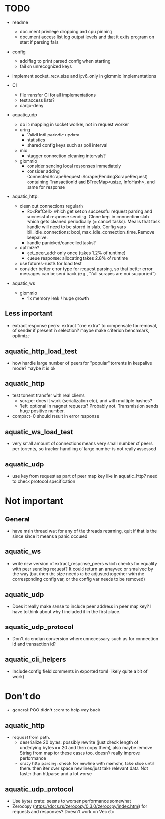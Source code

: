 # TODO

* readme
  * document privilege dropping and cpu pinning
  * document access list log output levels and that it exits program
    on start if parsing fails

* config
  * add flag to print parsed config when starting
  * fail on unrecognized keys

* implement socket_recv_size and ipv6_only in glommio implementations

* CI
  * file transfer CI for all implementations
  * test access lists?
  * cargo-deny

* aquatic_udp
  * do ip mapping in socket worker, not in request worker
  * uring
    * ValidUntil periodic update
    * statistics
    * shared config keys such as poll interval
  * mio
    * stagger connection cleaning intervals?
  * glommio
    * consider sending local responses immediately
    * consider adding ConnectedScrapeRequest::Scrape(PendingScrapeRequest)
      containing TransactionId and BTreeMap<usize, InfoHash>, and same for
      response

* aquatic_http:
  * clean out connections regularly
    * Rc<RefCell<ValidUntil>> which get set on successful request parsing and
      successful response sending. Clone kept in connection slab which gets cleaned
      periodically (= cancel tasks). Means that task handle will need to be stored in slab.
      Config vars kill_idle_connections: bool, max_idle_connection_time. Remove keepalive.
    * handle panicked/cancelled tasks?
  * optimize?
    * get_peer_addr only once (takes 1.2% of runtime)
    * queue response: allocating takes 2.8% of runtime
  * use futures-rustls for load test
  * consider better error type for request parsing, so that better error
    messages can be sent back (e.g., "full scrapes are not supported")

* aquatic_ws
  * glommio
    * fix memory leak / huge growth

## Less important

* extract response peers: extract "one extra" to compensate for removal,
  of sender if present in selection? maybe make criterion benchmark,
  optimize

## aquatic_http_load_test
* how handle large number of peers for "popular" torrents in keepalive mode?
  maybe it is ok

## aquatic_http
* test torrent transfer with real clients
  * scrape: does it work (serialization etc), and with multiple hashes?
  * 'left' optional in magnet requests? Probably not. Transmission sends huge
    positive number.
* compact=0 should result in error response

## aquatic_ws_load_test
* very small amount of connections means very small number of peers per
  torrents, so tracker handling of large number is not really assessed

## aquatic_udp
* use key from request as part of peer map key like in aquatic_http? need to
  check protocol specification

# Not important

## General
* have main thread wait for any of the threads returning, quit
  if that is the since since it means a panic occured

## aquatic_ws
* write new version of extract_response_peers which checks for equality with
  peer sending request? It could return an arrayvec or smallvec by the way
  (but then the size needs to be adjusted together with the corresponding
  config var, or the config var needs to be removed)

## aquatic_udp
* Does it really make sense to include peer address in peer map key? I have
  to think about why I included it in the first place.

## aquatic_udp_protocol
* Don't do endian conversion where unnecessary, such as for connection id and
  transaction id?

## aquatic_cli_helpers
* Include config field comments in exported toml (likely quite a bit of work)

# Don't do

* general: PGO didn't seem to help way back

## aquatic_http
* request from path:
  * deserialize 20 bytes: possibly rewrite (just check length of underlying
    bytes == 20 and then copy them), also maybe remove String from map for
    these cases too. doesn't really improve performance
  * crazy http parsing: check for newline with memchr, take slice until
    there. then iter over space newlines/just take relevant data. Not faster
    than httparse and a lot worse

## aquatic_udp_protocol
* Use `bytes` crate: seems to worsen performance somewhat
* Zerocopy (https://docs.rs/zerocopy/0.3.0/zerocopy/index.html) for requests
  and responses? Doesn't work on Vec etc
